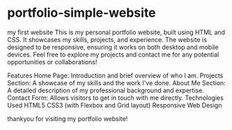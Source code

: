 # portfolio-simple-website
my first website 
This is my personal portfolio website, built using HTML and CSS. It showcases my skills, projects, and experience. The website is designed to be responsive, ensuring it works on both desktop and mobile devices. Feel free to explore my projects and contact me for any potential opportunities or collaborations!

Features
Home Page: Introduction and brief overview of who I am.
Projects Section: A showcase of my skills and the work I've done.
About Me Section: A detailed description of my professional background and expertise.
Contact Form: Allows visitors to get in touch with me directly.
Technologies Used
HTML5
CSS3 (with Flexbox and Grid layout)
Responsive Web Design

thankyou for visiting my portfolio website!
